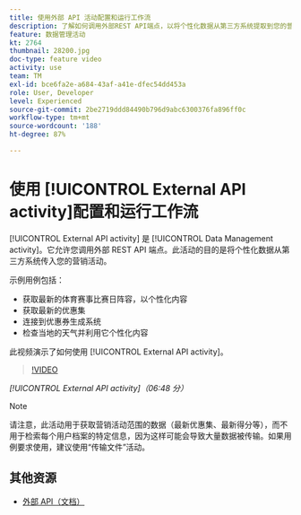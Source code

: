```yaml
---
title: 使用外部 API 活动配置和运行工作流
description: 了解如何调用外部REST API端点，以将个性化数据从第三方系统提取到您的营销活动中。
feature: 数据管理活动
kt: 2764
thumbnail: 28200.jpg
doc-type: feature video
activity: use
team: TM
exl-id: bce6fa2e-a684-43af-a41e-dfec54dd453a
role: User, Developer
level: Experienced
source-git-commit: 2be2719ddd84490b796d9abc6300376fa896ff0c
workflow-type: tm+mt
source-wordcount: '188'
ht-degree: 87%

---
```


# 使用 [!UICONTROL External API activity]配置和运行工作流

[!UICONTROL External API activity] 是 [!UICONTROL Data Management activity]。它允许您调用外部 REST API 端点。此活动的目的是将个性化数据从第三方系统传入您的营销活动。

示例用例包括：

* 获取最新的体育赛事比赛日阵容，以个性化内容
* 获取最新的优惠集
* 连接到优惠券生成系统
* 检查当地的天气并利用它个性化内容

此视频演示了如何使用 [!UICONTROL External API activity]。

>[!VIDEO](https://video.tv.adobe.com/v/28200/?quality=12)

*[!UICONTROL External API activity]（06:48 分）*

>[!NOTE]
>
>请注意，此活动用于获取营销活动范围的数据（最新优惠集、最新得分等），而不用于检索每个用户档案的特定信息，因为这样可能会导致大量数据被传输。如果用例要求使用，建议使用“传输文件”活动。

## 其他资源

* [外部 API（文档）](https://docs.adobe.com/content/help/zh-Hans/campaign-standard/using/managing-processes-and-data/data-management-activities/external-api.html)
